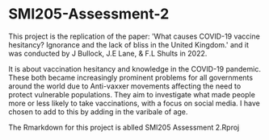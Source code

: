 # SMI205-Assessment-2
This project is the replication of the paper: 'What causes COVID-19 vaccine hesitancy? Ignorance and the lack of bliss in the United Kingdom.' and it was conducted by J Bullock, J.E Lane, & F.L Shults in 2022.

It is about vaccination hesitancy and knowledge in the COVID-19 pandemic. These both became increasingly prominent problems for all governments around the world due to Anti-vaxxer movements affecting the need to protect vulnerable populations. They aim to investigate what made people more or less likely to take vaccinations, with a focus on social media. I have chosen to add to this by adding in the varibale of age. 

The Rmarkdown for this project is ablled SMI205 Assessment 2.Rproj
